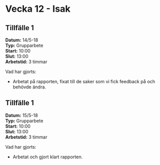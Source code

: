 # Vecka 12 - Isak

## Tillfälle 1  
**Datum:** 	14/5-18  
**Typ:** 	Grupparbete  
**Start:**	10:00  
**Slut:**	13:00  
**Arbetstid:** 3 timmar  

Vad har gjorts:  
- Arbetat på rapporten, fixat till de saker som vi fick feedback på och behövde ändra.

## Tillfälle 1  
**Datum:** 	15/5-18  
**Typ:** 	Grupparbete  
**Start:**	10:00  
**Slut:**	13:00  
**Arbetstid:** 3 timmar

Vad har gjorts:  
- Arbetat och gjort klart rapporten.